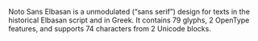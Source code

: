 Noto Sans Elbasan is a unmodulated (“sans serif”) design for texts in the historical Elbasan script and in Greek. It contains 79 glyphs, 2 OpenType features, and supports 74 characters from 2 Unicode blocks.